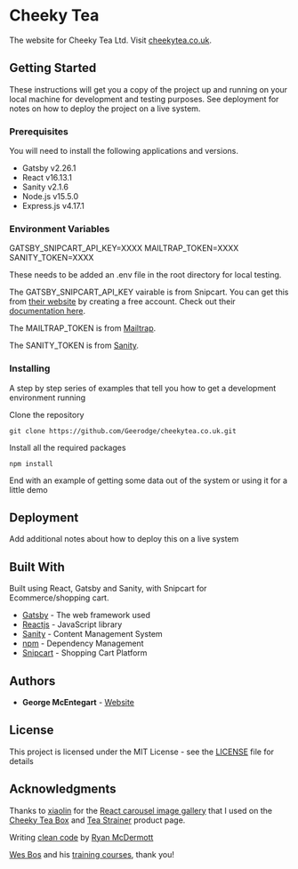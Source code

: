 # Cheeky Tea

The website for Cheeky Tea Ltd. Visit [cheekytea.co.uk](https://cheekytea.co.uk/).

## Getting Started

These instructions will get you a copy of the project up and running on your local machine for development and testing purposes. See deployment for notes on how to deploy the project on a live system.

### Prerequisites

You will need to install the following applications and versions.

* Gatsby v2.26.1
* React v16.13.1
* Sanity v2.1.6
* Node.js v15.5.0
* Express.js v4.17.1

### Environment Variables

GATSBY_SNIPCART_API_KEY=XXXX
MAILTRAP_TOKEN=XXXX
SANITY_TOKEN=XXXX

These needs to be added an .env file in the root directory for local testing.

The GATSBY_SNIPCART_API_KEY vairable is from Snipcart. You can get this from [their website](https://snipcart.com/) by creating a free account. Check out their [documentation here](https://docs.snipcart.com/v3/).

The MAILTRAP_TOKEN is from [Mailtrap](https://help.mailtrap.io/article/24-mailtrap-api).

The SANITY_TOKEN is from [Sanity](https://www.sanity.io/docs/keeping-your-data-safe).


### Installing

A step by step series of examples that tell you how to get a development environment running

Clone the repository

```
git clone https://github.com/Geerodge/cheekytea.co.uk.git
```

Install all the required packages

```
npm install
```

End with an example of getting some data out of the system or using it for a little demo


## Deployment

Add additional notes about how to deploy this on a live system

## Built With

Built using React, Gatsby and Sanity, with Snipcart for Ecommerce/shopping cart.

* [Gatsby](https://www.gatsbyjs.com/) - The web framework used
* [Reactjs](https://reactjs.org/) - JavaScript library
* [Sanity](https://www.sanity.io/) - Content Management System
* [npm](https://www.npmjs.com/) - Dependency Management
* [Snipcart](https://snipcart.com/) - Shopping Cart Platform

## Authors

* **George McEntegart** - [Website](https://georgemc.net/)

## License

This project is licensed under the MIT License - see the [LICENSE](LICENSE) file for details


## Acknowledgments

Thanks to [xiaolin](https://github.com/xiaolin) for the [React carousel image gallery](https://github.com/xiaolin/react-image-gallery) that I used on the [Cheeky Tea Box](https://cheekytea/shop/tea-box) and [Tea Strainer](https://cheekytea/shop/tea-strainer) product page.

Writing [clean code](https://github.com/ryanmcdermott/clean-code-javascript) by [Ryan McDermott](https://github.com/ryanmcdermott)

[Wes Bos](https://twitter.com/wesbos) and his [training courses](https://wesbos.com/courses), thank you!
